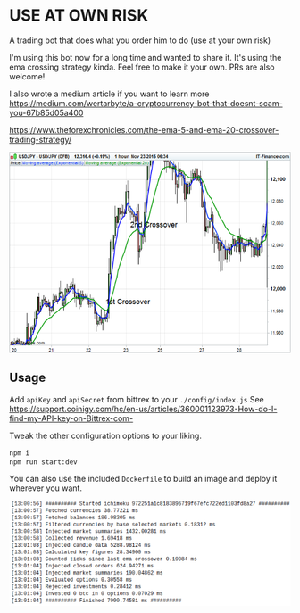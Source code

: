 # USE AT OWN RISK
A trading bot that does what you order him to do (use at your own risk)

I'm using this bot now for a long time and wanted to share it. It's using the ema crossing strategy kinda.
Feel free to make it your own. PRs are also welcome!

I also wrote a medium article if you want to learn more https://medium.com/wertarbyte/a-cryptocurrency-bot-that-doesnt-scam-you-67b85d05a400

https://www.theforexchronicles.com/the-ema-5-and-ema-20-crossover-trading-strategy/

![EMA crossing strategy](ema-crossing.png)

## Usage

Add `apiKey` and `apiSecret` from bittrex to your `./config/index.js`
See https://support.coinigy.com/hc/en-us/articles/360001123973-How-do-I-find-my-API-key-on-Bittrex-com-

Tweak the other configuration options to your liking.

```
npm i
npm run start:dev
```

You can also use the included `Dockerfile` to build an image and deploy it wherever you want.

![Screenshot](screenshot.png)
